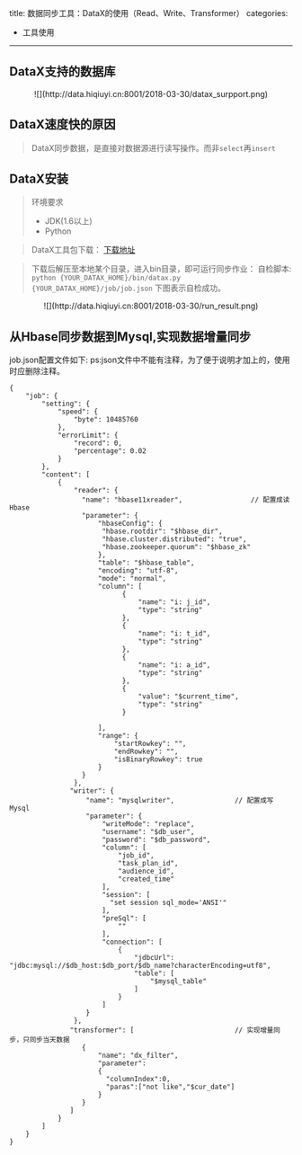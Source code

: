 title: 数据同步工具：DataX的使用（Read、Write、Transformer）
categories:
- 工具使用
---
## DataX支持的数据库
<div align=center>![](http://data.hiqiuyi.cn:8001/2018-03-30/datax_surpport.png)</div>

## DataX速度快的原因
> DataX同步数据，是直接对数据源进行读写操作。而非`select`再`insert`

## DataX安装
> 环境要求
> * JDK(1.6以上)
> * Python

> DataX工具包下载：
[下载地址](http://datax-opensource.oss-cn-hangzhou.aliyuncs.com/datax.tar.gz)

> 下载后解压至本地某个目录，进入bin目录，即可运行同步作业：
> 自检脚本:
> `python {YOUR_DATAX_HOME}/bin/datax.py {YOUR_DATAX_HOME}/job/job.json`
> 下图表示自检成功。
<div align=center>![](http://data.hiqiuyi.cn:8001/2018-03-30/run_result.png)</div>

## 从Hbase同步数据到Mysql,实现数据增量同步
job.json配置文件如下:
ps:json文件中不能有注释，为了便于说明才加上的，使用时应删除注释。
```
{
    "job": {
        "setting": {
            "speed": {
                "byte": 10485760
            },
            "errorLimit": {
                "record": 0,
                "percentage": 0.02
            }
        },
        "content": [
            {
                "reader": {
                  "name": "hbase11xreader",                 // 配置成读Hbase
                  "parameter": {
                      "hbaseConfig": {
                       "hbase.rootdir": "$hbase_dir",
                       "hbase.cluster.distributed": "true",
                       "hbase.zookeeper.quorum": "$hbase_zk"
                      },
                      "table": "$hbase_table",
                      "encoding": "utf-8",
                      "mode": "normal",
                      "column": [
                            {
                                "name": "i: j_id",
                                "type": "string"
                            },
                            {
                                "name": "i: t_id",
                                "type": "string"
                            },
                            {
                                "name": "i: a_id",
                                "type": "string"
                            },
                            {
                                "value": "$current_time",
                                "type": "string"
                            }

                      ],
                      "range": {
                          "startRowkey": "",
                          "endRowkey": "",
                          "isBinaryRowkey": true
                      }
                  }
                },
               "writer": {
                   "name": "mysqlwriter",               // 配置成写Mysql
                   "parameter": {
                       "writeMode": "replace",
                       "username": "$db_user",
                       "password": "$db_password",
                       "column": [
                           "job_id",
                           "task_plan_id",
                           "audience_id",
                           "created_time"
                       ],
                       "session": [
                         "set session sql_mode='ANSI'"
                       ],
                       "preSql": [
                           ""
                       ],
                       "connection": [
                           {
                               "jdbcUrl": "jdbc:mysql://$db_host:$db_port/$db_name?characterEncoding=utf8",
                               "table": [
                                   "$mysql_table"
                               ]
                           }
                       ]
                   }
                },
               "transformer": [                         // 实现增量同步，只同步当天数据
                  {
                      "name": "dx_filter",
                      "parameter":
                      {
                        "columnIndex":0,
                        "paras":["not like","$cur_date"]
                      }
                  }
               ]
            }
        ]
    }
}


```



